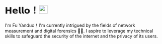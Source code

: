 # 𝗛𝗲𝗹𝗹𝗼！<img src="https://user-images.githubusercontent.com/5679180/79618120-0daffb80-80be-11ea-819e-d2b0fa904d07.gif" width="27px"> 

I'm Fu Yanduo！I'm currently intrigued by the fields of network measurement and digital forensics 🧑‍🎓. I aspire to leverage my technical skills to safeguard the security of the internet and the privacy of its users.
